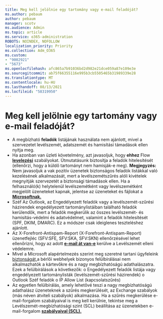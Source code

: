 ```yaml
---
title: Meg kell jelölnie egy tartomány vagy e-mail feladóját?
ms.author: pebaum
author: pebaum
manager: scotv
ms.audience: Admin
ms.topic: article
ms.service: o365-administration
ROBOTS: NOINDEX, NOFOLLOW
localization_priority: Priority
ms.collection: Adm_O365
ms.custom:
- "9002921"
- "5673"
ms.openlocfilehash: afc865a7b91036bd2d982e21dce059a87e109e3e
ms.sourcegitcommit: ab75f66355116e995b3cb5505465b31989339e28
ms.translationtype: MT
ms.contentlocale: hu-HU
ms.lasthandoff: 08/13/2021
ms.locfileid: "58319950"
---
```

# <a name="need-to-mark-a-domain-or-email-sender-safe"></a>Meg kell jelölnie egy tartomány vagy e-mail feladóját?

- A megbízható **feladók** listájának használata nem ajánlott, mivel a szervezetet levélszemét, adatszemét és hamisítási támadások ellen nyitja meg.
- Ha azonban van üzleti követelmény, azt javasoljuk, hogy **ehhez** Flow **[levelezési](https://docs.microsoft.com/microsoft-365/security/office-365-security/create-safe-sender-lists-in-office-365?view=o365-worldwide#recommended-use-mail-flow-rules)** szabályokat. Útmutatásunk biztosítja a feladók hitelesítését (ellenőrzi, hogy a küldő tartományt nem hamisják-e meg). 
    **Megjegyzés:** Nem javasoljuk a vak pozitív üzenetek biztonságos feladók listákkal való kezelésének alkalmazását, mert a levélszemétszűrés alóli kivételek megnyitják szervezetét a biztonsági támadások ellen. Ha a felhasználó(k) helytelenül levélszemétként vagy levélszemétként megjelölt üzeneteket kapnak, jelentse az üzeneteket és fájlokat a **[Microsoftnak.](https://protection.office.com/reportsubmission)**
- Széf Az Outlook, az Engedélyezett feladók vagy a levélszemét-szűrési házirendek engedélyezett tartománylistáiban található feladók kerülendők, mert a feladók megkerülik az összes levélszemét- és hamisítás-védelmi és adatvédelmet, valamint a feladók hitelesítését (SPF, DKIM, DMARC).  Ez a módszer csak ideiglenes teszteléshez ajánlott.
- Az X-Forefront-Antispam-Report (X-Forefront-Antispam-Report) üzenetfejléc (SFV:SFE, SFV:SKA, SFV:SKN) ellenőrzésével lehet ellenőrizni, hogy az adott **[e-mail át van-e](https://docs.microsoft.com/microsoft-365/security/office-365-security/anti-spam-message-headers)** kerülve a Levélszemét elleni védelemre.
- Mivel a Microsoft alapértelmezés szerint meg szeretné tartani ügyfeleink [biztonságát,](https://docs.microsoft.com/microsoft-365/security/office-365-security/secure-by-default#exceptions)a bérlői webhelyek bizonyos felülbírálásai nem alkalmazhatók a kártevőkre és a nagy megbízhatóságú adathalászatra. Ezek a felülbírálások a következők: o Engedélyezett feladók listája vagy engedélyezett tartománylisták (levélszemét-szűrési házirendek) o Outlook Széf feladók o IP Allow List (kapcsolatszűrés) 
- Az egyetlen felülbírálás, amely lehetővé teszi a nagy megbízhatóságú adathalász üzeneteknek a szűrés megkerülését, az Exchange szabályok (más néven átviteli szabályok) alkalmazása. Ha a szűrés megkerülése e-mail-forgalom szabályaival is meg kell kerülnie, tekintse meg a Levélszemét-megbízhatósági szint (SCL) beállítása az üzenetekben e-mail-forgalom **[szabályaival (SCL).](https://docs.microsoft.com/microsoft-365/security/office-365-security/use-mail-flow-rules-to-set-the-spam-confidence-level-scl-in-messages)**